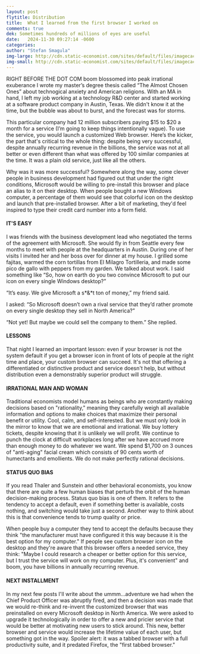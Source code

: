 ```yaml
---
layout: post
flytitle: Distribution
title:  What I learned from the first browser I worked on
comments: true
dek: Sometimes hundreds of millions of eyes are useful
date:   2024-11-30 09:27:14 -0600
categories:
author: "Stefan Smagula"
img-large: http://cdn.static-economist.com/sites/default/files/imagecache/full-width/images/print-edition/20170128_STP002_0.jpg
img-small: http://cdn.static-economist.com/sites/default/files/imagecache/200-width/images/print-edition/20170128_STP003_2.jpg
---
```


RIGHT BEFORE THE DOT COM boom blossomed into peak irrational exuberance I wrote my master’s degree thesis called “The Almost Chosen Ones” about technogical anxiety and American religions. With an MA in hand, I left my job working at a  technology R&D center and started working at a software product company in Austin, Texas. We didn't know it at the time, but the bubble was about to burst, and the forecast was for storms.

This particular company had 12 million subscribers paying $15 to $20 a month for a service (I’m going to keep things intentionally vague). To use the service, you would launch a customized Web browser. Here’s the kicker, the part that's critical to the whole thing: despite being very successful, despite annually recurring revenue in the billions, the service was not at all better or even different than what was offered by 100 similar companies at the time. It was a plain old service, just like all the others.

Why was it was more successful? Somewhere along the way, some clever people in business development had figured out that under the right conditions, Microsoft would be willing to pre-install this browser and place an alias to it on their desktop. When people bought a new Windows computer, a percentage of them would see that colorful icon on the desktop and launch that pre-installed browser. After a bit of marketing, they'd feel inspired to type their credit card number into a form field. 

#### IT'S EASY

I was friends with the business development lead who negotiated the terms of the agreement with Microsoft. She would fly in from Seattle every few months to meet with people at the headquarters in Austin. During one of her visits I invited her and her boss over for dinner at my house. I grilled some fajitas, warmed the corn tortillas from El Milagro Tortilleria, and made some pico de gallo with peppers from my garden. We talked about work. I said something like “So, how on earth do you two convince Microsoft to put our icon on every single Windows desktop?”

“It’s easy. We give Microsoft a s*&*t ton of money,” my friend said.

I asked: “So Microsoft doesn’t own a rival service that they’d rather promote on every single desktop they sell in North America?”

“Not yet! But maybe we could sell the company to them.” She replied.

#### LESSONS
That night I learned an important lesson: even if your browser is not the system default if you get a browser icon in front of lots of people at the right time and place, your custom browser can succeed. It's not that offering a differentiated or distinctive product and service doesn't help, but without distribution even a demonstrably superior product will struggle. 

#### IRRATIONAL MAN AND WOMAN
Traditional economists model humans as beings who are constantly making decisions based on "rationality," meaning they carefully weigh all available information and options to make choices that maximize their personal benefit or utility. Cool, calm, and self-interested. But we must only look in the mirror to know that we are emotional and irrational. We buy lottery tickets, despite knowing that it is unlikely we will profit. We continue to punch the clock at difficult workplaces long after we have accrued more than enough money to do whatever we want. We spend $1,700 on 3 ounces of "anti-aging" facial cream which consists of 90 cents worth of humectants and emollients. We do not make perfectly rational decisions. 

#### STATUS QUO BIAS
If you read Thaler and Sunstein and other behavioral economists, you know that there are quite a few human biases that perturb the orbit of the human decision-making process. Status quo bias is one of them. It refers to the tendency to accept a default, even if something better is available, costs nothing, and switching would take just a second. Another way to think about this is that convenience tends to trump quality or price. 

When people buy a computer they tend to accept the defaults because they think "the manufacturer must have configured it this way because it is the best option for my computer." If people see custom browser icon on the desktop and they're aware that this browser offers a needed service, they think: "Maybe I could research a cheaper or better option for this service, but I trust the service will work on my computer. Plus, it's convenient" and boom, you have billions in annually recurring revenue.

#### NEXT INSTALLMENT
In my next few posts I'll write about the ummm...adventure we had when the Chief Product Officer was abruptly fired, and then a decision was made that we would re-think and re-invent the customized browser that was preinstalled on every Microsoft desktop in North America. We were asked to upgrade it technologically in order to offer a new and pricier service that would be better at motivating new users to stick around. This new, better browser and service would increase the lifetime value of each user, but something got in the way. Spoiler alert: it was a tabbed browser with a full productivity suite, and it predated Firefox, the "first tabbed browser."
